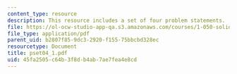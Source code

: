 ```yaml
---
content_type: resource
description: This resource includes a set of four problem statements.
file: https://ol-ocw-studio-app-qa.s3.amazonaws.com/courses/1-050-solid-mechanics-fall-2004/45fa2505c64b3f8db4ab7ae7fea4e8cd_pset04_1.pdf
file_type: application/pdf
parent_uid: b2807f85-9dc3-2920-f155-75bbcbd328ec
resourcetype: Document
title: pset04_1.pdf
uid: 45fa2505-c64b-3f8d-b4ab-7ae7fea4e8cd
---
```

